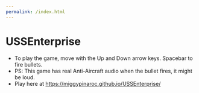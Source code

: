 ```yaml
---
permalink: /index.html
---
```


# USSEnterprise

- To play the game, move with the Up and Down arrow keys. Spacebar to fire bullets.
- PS: This game has real Anti-Aircraft audio when the bullet fires, it might be loud.
- Play here at https://miggypinaroc.github.io/USSEnterprise/



